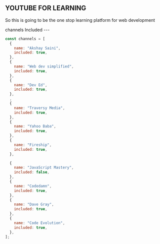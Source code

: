 ## YOUTUBE FOR LEARNING

So this is going to be the one stop learning platform for web development

channels Included ---

```javascript
const channels = [
  {
    name: "Akshay Saini",
    included: true,
  },
  {
    name: "Web dev simplified",
    included: true,
  },
  {
    name: "Dev Ed",
    included: true,
  },
  ,
  {
    name: "Traversy Media",
    included: true,
  },
  {
    name: "Yahoo Baba",
    included: true,
  },
  {
    name: "Fireship",
    included: true,
  },

  {
    name: "JavaScript Mastery",
    included: false,
  },
  {
    name: "Codedamn",
    included: true,
  },
  {
    name: "Dave Gray",
    included: true,
  },
  {
    name: "Code Evolution",
    included: true,
  },
];
```
